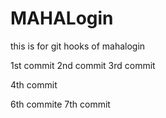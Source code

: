 # MAHALogin
this is for git hooks  of mahalogin

1st commit 
2nd commit
3rd commit

4th commit

6th commite
7th commit
